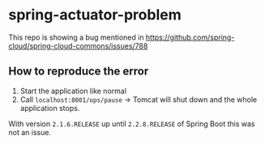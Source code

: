 # spring-actuator-problem

This repo is showing a bug mentioned in https://github.com/spring-cloud/spring-cloud-commons/issues/788

## How to reproduce the error
1. Start the application like normal
1. Call `localhost:8001/ops/pause` -> Tomcat will shut down and the whole application stops.

With version `2.1.6.RELEASE` up until `2.2.8.RELEASE` of Spring Boot this was not an issue.
